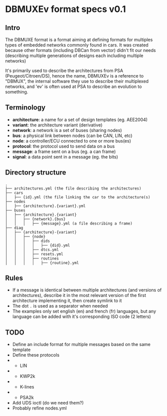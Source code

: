 # DBMUXEv format specs v0.1

## Intro

The DBMUXE format is a format aiming at defining formats for multiples types of embedded networks commonly found in cars. It was created because other formats (including DBCan from vector) didn't fit our needs (describing multiple generations of designs each including multiple networks)

It's primarily used to describe the architectures from PSA (Peugeot/Citroen/DS), hence the name, DBMUXEv is a reference to "DBMUX", the internal software they use to describe their multiplexed networks, and 'ev' is often used at PSA to describe an evolution to something.

## Terminology

* **architecture**: a name for a set of design templates (eg. AEE2004)
* **variant**: the architecture variant (derivative)
* **network**: a network is a set of buses (sharing nodes)
* **bus**: a physical link between nodes (can be CAN, LIN, etc)
* **node**: a controller/ECU connected to one or more bus(es)
* **protocol**: the protocol used to send data on a bus
* **message**: a frame sent on a bus (eg. a can frame)
* **signal**: a data point sent in a message (eg. the bits)


## Directory structure

```
.
├── architectures.yml (the file describing the architectures)
├── cars
│   ├── {id}.yml (the file linking the car to the architecture(s)
├── nodes
│   ├── {architecture}.{variant}.yml
├── buses
│   ├── {architecture}.{variant}
│   │   ├── {network}.{bus}
│   │   │   ├── {message}.yml (a file describing a frame)
├── diag
│   ├── {architecture}-{variant}
│   │   ├── {node}
│   │   │   ├── dids
│   │   │   │   ├── {did}.yml
│   │   │   ├── dtcs.yml
│   │   │   ├── resets.yml
│   │   │   ├── routines
│   │   │   │   ├── {routine}.yml
```

## Rules

* If a message is identical between multiple architectures (and versions of architectures), describe it in the most relevant version of the first architecture implementing it, then create symlink to it
* The dot `.` is used as a separator when needed
* The examples only set english (en) and french (fr) languages, but any language can be added with it's corresponding ISO code (2 letters)

## TODO

* Define an include format for multiple messages based on the same template
* Define these protocols
* * LIN
* * KWP2k
* * K-lines
* * PSA2k
* Add UDS ioctl (do we need them?)
* Probably refine nodes.yml
